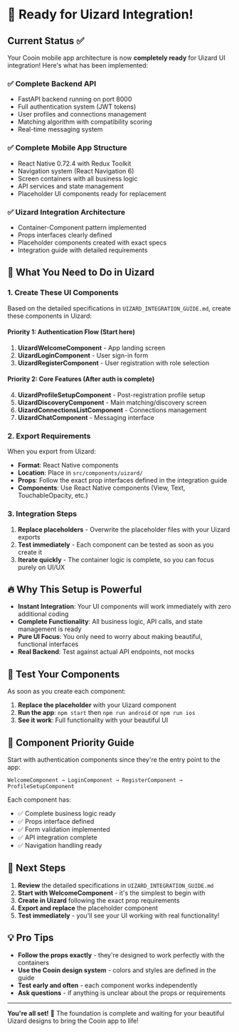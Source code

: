 # 🚀 Ready for Uizard Integration!

## Current Status ✅

Your Cooin mobile app architecture is now **completely ready** for Uizard UI integration! Here's what has been implemented:

### ✅ Complete Backend API
- FastAPI backend running on port 8000
- Full authentication system (JWT tokens)
- User profiles and connections management
- Matching algorithm with compatibility scoring
- Real-time messaging system

### ✅ Complete Mobile App Structure
- React Native 0.72.4 with Redux Toolkit
- Navigation system (React Navigation 6)
- Screen containers with all business logic
- API services and state management
- Placeholder UI components ready for replacement

### ✅ Uizard Integration Architecture
- Container-Component pattern implemented
- Props interfaces clearly defined
- Placeholder components created with exact specs
- Integration guide with detailed requirements

## 🎨 What You Need to Do in Uizard

### 1. Create These UI Components

Based on the detailed specifications in `UIZARD_INTEGRATION_GUIDE.md`, create these components in Uizard:

#### **Priority 1: Authentication Flow** (Start here)
1. **UizardWelcomeComponent** - App landing screen
2. **UizardLoginComponent** - User sign-in form
3. **UizardRegisterComponent** - User registration with role selection

#### **Priority 2: Core Features** (After auth is complete)
4. **UizardProfileSetupComponent** - Post-registration profile setup
5. **UizardDiscoveryComponent** - Main matching/discovery screen
6. **UizardConnectionsListComponent** - Connections management
7. **UizardChatComponent** - Messaging interface

### 2. Export Requirements

When you export from Uizard:
- **Format**: React Native components
- **Location**: Place in `src/components/uizard/`
- **Props**: Follow the exact prop interfaces defined in the integration guide
- **Components**: Use React Native components (View, Text, TouchableOpacity, etc.)

### 3. Integration Steps

1. **Replace placeholders** - Overwrite the placeholder files with your Uizard exports
2. **Test immediately** - Each component can be tested as soon as you create it
3. **Iterate quickly** - The container logic is complete, so you can focus purely on UI/UX

## 🔥 Why This Setup is Powerful

- **Instant Integration**: Your UI components will work immediately with zero additional coding
- **Complete Functionality**: All business logic, API calls, and state management is ready
- **Pure UI Focus**: You only need to worry about making beautiful, functional interfaces
- **Real Backend**: Test against actual API endpoints, not mocks

## 📱 Test Your Components

As soon as you create each component:

1. **Replace the placeholder** with your Uizard component
2. **Run the app**: `npm start` then `npm run android` or `npm run ios`
3. **See it work**: Full functionality with your beautiful UI

## 🎯 Component Priority Guide

Start with authentication components since they're the entry point to the app:

```
WelcomeComponent → LoginComponent → RegisterComponent → ProfileSetupComponent
```

Each component has:
- ✅ Complete business logic ready
- ✅ Props interface defined
- ✅ Form validation implemented
- ✅ API integration complete
- ✅ Navigation handling ready

## 🚀 Next Steps

1. **Review** the detailed specifications in `UIZARD_INTEGRATION_GUIDE.md`
2. **Start with WelcomeComponent** - it's the simplest to begin with
3. **Create in Uizard** following the exact prop requirements
4. **Export and replace** the placeholder component
5. **Test immediately** - you'll see your UI working with real functionality!

## 💡 Pro Tips

- **Follow the props exactly** - they're designed to work perfectly with the containers
- **Use the Cooin design system** - colors and styles are defined in the guide
- **Test early and often** - each component works independently
- **Ask questions** - if anything is unclear about the props or requirements

---

**You're all set!** 🎉 The foundation is complete and waiting for your beautiful Uizard designs to bring the Cooin app to life!
